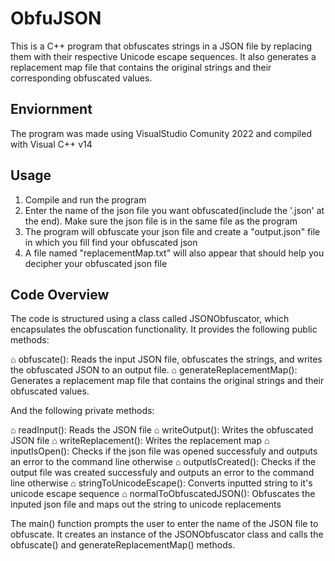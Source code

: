# ObfuJSON

This is a C++ program that obfuscates strings in a JSON file by replacing them with their respective Unicode escape sequences. It also generates a replacement map file that contains the original strings and their corresponding obfuscated values.

## Enviornment

The program was made using VisualStudio Comunity 2022 and compiled with Visual C++ v14

## Usage

1. Compile and run the program
2. Enter the name of the json file you want obfuscated(include the '.json' at the end). Make sure the json file is in the same file as the program
3. The program will obfuscate your json file and create a "output.json" file in which you fill find your obfuscated json
4. A file named "replacementMap.txt" will also appear that should help you decipher your obfuscated json file

## Code Overview

The code is structured using a class called JSONObfuscator, which encapsulates the obfuscation functionality. It provides the following public methods:

⌂ obfuscate(): Reads the input JSON file, obfuscates the strings, and writes the obfuscated JSON to an output file.
⌂ generateReplacementMap(): Generates a replacement map file that contains the original strings and their obfuscated values.

And the following private methods:

⌂ readInput(): Reads the JSON file
⌂ writeOutput(): Writes the obfuscated JSON file
⌂ writeReplacement(): Writes the replacement map
⌂ inputIsOpen(): Checks if the json file was opened successfuly and outputs an error to the command line otherwise
⌂ outputIsCreated(): Checks if the output file was created successfuly and outputs an error to the command line otherwise
⌂ stringToUnicodeEscape(): Converts inputted string to it's unicode escape sequence
⌂ normalToObfuscatedJSON(): Obfuscates the inputed json file and maps out the string to unicode replacements

The main() function prompts the user to enter the name of the JSON file to obfuscate. It creates an instance of the JSONObfuscator class and calls the obfuscate() and generateReplacementMap() methods.
